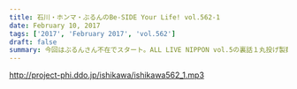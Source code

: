 ```yaml
---
title: 石川・ホンマ・ぶるんのBe-SIDE Your Life! vol.562-1
date: February 10, 2017
tags: ['2017', 'February 2017', 'vol.562']
draft: false
summary: 今回はぶるんさん不在でスタート。ALL LIVE NIPPON vol.5の裏話１丸投げ製麺こと「と○やまさん」の本領発揮です。SAITO
---
```


http://project-phi.ddo.jp/ishikawa/ishikawa562_1.mp3